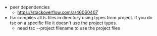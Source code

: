 - peer dependencies
	- https://stackoverflow.com/a/46060407
- tsc compiles all ts files in directory using types from project. if you do tsc on a specific file it doesn't use the project types.
	- need tsc --project filename to use the project files
